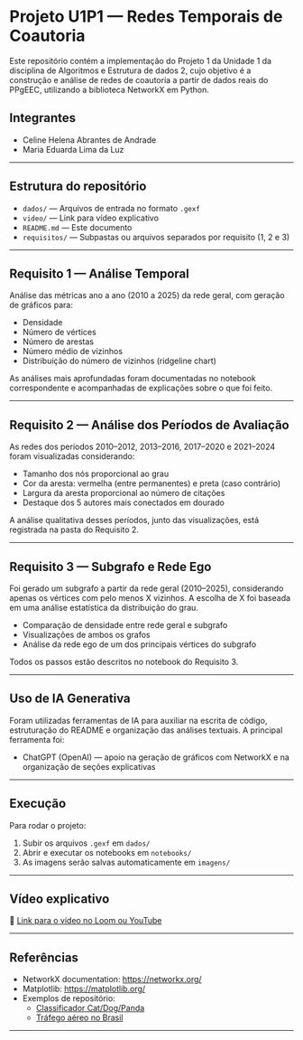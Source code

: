 # Projeto U1P1 — Redes Temporais de Coautoria

Este repositório contém a implementação do Projeto 1 da Unidade 1 da disciplina de Algoritmos e Estrutura de dados 2, cujo objetivo é a construção e análise de redes de coautoria a partir de dados reais do PPgEEC, utilizando a biblioteca NetworkX em Python.

## Integrantes

- Celine Helena Abrantes de Andrade
- Maria Eduarda Lima da Luz

---

## Estrutura do repositório

- `dados/` — Arquivos de entrada no formato `.gexf`
- `video/` — Link para vídeo explicativo
- `README.md` — Este documento
- `requisitos/` — Subpastas ou arquivos separados por requisito (1, 2 e 3)

---

## Requisito 1 — Análise Temporal

Análise das métricas ano a ano (2010 a 2025) da rede geral, com geração de gráficos para:

- Densidade
- Número de vértices
- Número de arestas
- Número médio de vizinhos
- Distribuição do número de vizinhos (ridgeline chart)

As análises mais aprofundadas foram documentadas no notebook correspondente e acompanhadas de explicações sobre o que foi feito.

---

## Requisito 2 — Análise dos Períodos de Avaliação

As redes dos períodos 2010–2012, 2013–2016, 2017–2020 e 2021–2024 foram visualizadas considerando:

- Tamanho dos nós proporcional ao grau
- Cor da aresta: vermelha (entre permanentes) e preta (caso contrário)
- Largura da aresta proporcional ao número de citações
- Destaque dos 5 autores mais conectados em dourado

A análise qualitativa desses períodos, junto das visualizações, está registrada na pasta do Requisito 2.

---

## Requisito 3 — Subgrafo e Rede Ego

Foi gerado um subgrafo a partir da rede geral (2010–2025), considerando apenas os vértices com pelo menos X vizinhos. A escolha de X foi baseada em uma análise estatística da distribuição do grau.

- Comparação de densidade entre rede geral e subgrafo
- Visualizações de ambos os grafos
- Análise da rede ego de um dos principais vértices do subgrafo

Todos os passos estão descritos no notebook do Requisito 3.

---

## Uso de IA Generativa

Foram utilizadas ferramentas de IA para auxiliar na escrita de código, estruturação do README e organização das análises textuais. A principal ferramenta foi:

- ChatGPT (OpenAI) — apoio na geração de gráficos com NetworkX e na organização de seções explicativas

---

## Execução

Para rodar o projeto:

1. Subir os arquivos `.gexf` em `dados/`
2. Abrir e executar os notebooks em `notebooks/`
3. As imagens serão salvas automaticamente em `imagens/`

---

## Vídeo explicativo

🎥 [Link para o vídeo no Loom ou YouTube](https://www.loom.com/share/seu-video-aqui)

---

## Referências

- NetworkX documentation: https://networkx.org/
- Matplotlib: https://matplotlib.org/
- Exemplos de repositório:
  - [Classificador Cat/Dog/Panda](https://github.com/Morsinaldo/embedded_artificial_intelligence/tree/main/projects/cat_dog_panda_classifier)
  - [Tráfego aéreo no Brasil](https://github.com/thaisaraujom/algorithms_datastructure_ii/tree/main/brazil_air_traffic)

---
